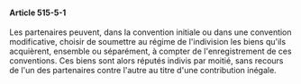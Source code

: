 #### Article 515-5-1

Les partenaires peuvent, dans la convention initiale ou dans une convention modificative, choisir de soumettre au régime de l'indivision les biens qu'ils acquièrent, ensemble ou séparément, à compter de l'enregistrement de ces conventions. Ces biens sont alors réputés indivis par moitié, sans recours de l'un des partenaires contre l'autre au titre d'une contribution inégale.

